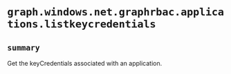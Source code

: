 # `graph.windows.net.graphrbac.applications.listkeycredentials`

## `summary`
Get the keyCredentials associated with an application.


